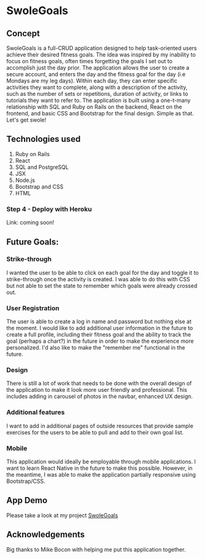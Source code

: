 # SwoleGoals

## Concept

SwoleGoals is a full-CRUD application designed to help task-oriented users achieve their desired fitness goals. The idea was inspired by my inability to focus on fitness goals, often times forgetting the goals I set out to accomplish just the day prior. The application allows the user to create a secure account, and enters the day and the fitness goal for the day (i.e Mondays are my leg days). Within each day, they can enter specific activities they want to complete, along with a description of the activity, such as the number of sets or repetitions, duration of activity, or links to tutorials they want to refer to. The application is built using a one-t-many relationship with SQL and Ruby on Rails on the backend, React on the frontend, and basic CSS and Bootstrap for the final design. Simple as that. Let's get swole!

## Technologies used
1. Ruby on Rails
2. React
3. SQL and PostgreSQL
4. JSX
5. Node.js
6. Bootstrap and CSS
7. HTML

### Step 4 - Deploy with Heroku 
Link: coming soon!

## Future Goals:

### Strike-through
I wanted the user to be able to click on each goal for the day and toggle it to strike-through once the activity is created. I was able to do this with CSS but not able to set the state to remember which goals were already crossed out.

### User Registration
The user is able to create a log in name and password but nothing else at the moment. I would like to add additional user information in the future to create a full profile, including their fitness goal and the ability to track the goal (perhaps a chart?) in the future in order to make the experience more personalized. I'd also like to make the "remember me" functional in the future.

### Design 
There is still a lot of work that needs to be done with the overall design of the application to make it look more user friendly and professional. This includes adding in carousel of photos in the navbar, enhanced UX design. 

### Additional features
I want to add in additional pages of outside resources that provide sample exercises for the users to be able to pull and add to their own goal list.

### Mobile
This application would ideally be employable through mobile applications. I want to learn React Native in the future to make this possible. However, in the meantime, I was able to make the application partially responsive using Bootstrap/CSS.


## App Demo 
Please take a look at my project 
[SwoleGoals](https://github.com/zchen92/jobHunt/)

## Acknowledgements 
Big thanks to Mike Bocon with helping me put this application together.
